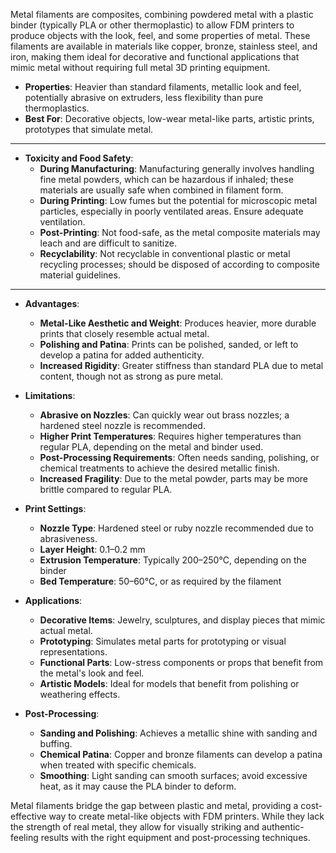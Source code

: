 Metal filaments are composites, combining powdered metal with a plastic binder (typically PLA or other thermoplastic) to allow FDM printers to produce objects with the look, feel, and some properties of metal. These filaments are available in materials like copper, bronze, stainless steel, and iron, making them ideal for decorative and functional applications that mimic metal without requiring full metal 3D printing equipment.

- **Properties**: Heavier than standard filaments, metallic look and feel, potentially abrasive on extruders, less flexibility than pure thermoplastics.
- **Best For**: Decorative objects, low-wear metal-like parts, artistic prints, prototypes that simulate metal.

---

- **Toxicity and Food Safety**:
  - **During Manufacturing**: Manufacturing generally involves handling fine metal powders, which can be hazardous if inhaled; these materials are usually safe when combined in filament form.
  - **During Printing**: Low fumes but the potential for microscopic metal particles, especially in poorly ventilated areas. Ensure adequate ventilation.
  - **Post-Printing**: Not food-safe, as the metal composite materials may leach and are difficult to sanitize.
  - **Recyclability**: Not recyclable in conventional plastic or metal recycling processes; should be disposed of according to composite material guidelines.

---

- **Advantages**:
  - **Metal-Like Aesthetic and Weight**: Produces heavier, more durable prints that closely resemble actual metal.
  - **Polishing and Patina**: Prints can be polished, sanded, or left to develop a patina for added authenticity.
  - **Increased Rigidity**: Greater stiffness than standard PLA due to metal content, though not as strong as pure metal.

- **Limitations**:
  - **Abrasive on Nozzles**: Can quickly wear out brass nozzles; a hardened steel nozzle is recommended.
  - **Higher Print Temperatures**: Requires higher temperatures than regular PLA, depending on the metal and binder used.
  - **Post-Processing Requirements**: Often needs sanding, polishing, or chemical treatments to achieve the desired metallic finish.
  - **Increased Fragility**: Due to the metal powder, parts may be more brittle compared to regular PLA.

- **Print Settings**:
  - **Nozzle Type**: Hardened steel or ruby nozzle recommended due to abrasiveness.
  - **Layer Height**: 0.1–0.2 mm
  - **Extrusion Temperature**: Typically 200–250°C, depending on the binder
  - **Bed Temperature**: 50–60°C, or as required by the filament

- **Applications**:
  - **Decorative Items**: Jewelry, sculptures, and display pieces that mimic actual metal.
  - **Prototyping**: Simulates metal parts for prototyping or visual representations.
  - **Functional Parts**: Low-stress components or props that benefit from the metal's look and feel.
  - **Artistic Models**: Ideal for models that benefit from polishing or weathering effects.

- **Post-Processing**:
  - **Sanding and Polishing**: Achieves a metallic shine with sanding and buffing.
  - **Chemical Patina**: Copper and bronze filaments can develop a patina when treated with specific chemicals.
  - **Smoothing**: Light sanding can smooth surfaces; avoid excessive heat, as it may cause the PLA binder to deform.

Metal filaments bridge the gap between plastic and metal, providing a cost-effective way to create metal-like objects with FDM printers. While they lack the strength of real metal, they allow for visually striking and authentic-feeling results with the right equipment and post-processing techniques.